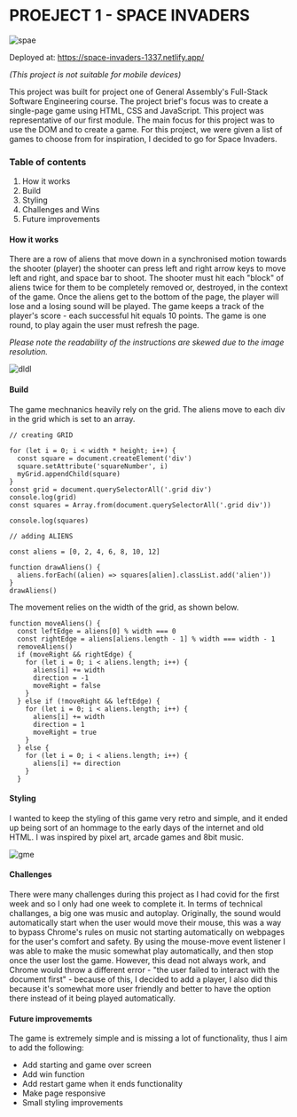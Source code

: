 # PROEJECT 1 - SPACE INVADERS

![spae](https://user-images.githubusercontent.com/75817925/170392140-74fa34b6-51ee-4105-bd73-5caa5a51101a.png)

Deployed at: https://space-invaders-1337.netlify.app/

<i>(This project is not suitable for mobile devices)</i>

This project was built for project one of General Assembly's Full-Stack Software Engineering course. 
The project brief's focus was to create a single-page game using HTML, CSS and JavaScript. This project was representative of our first module.
The main focus for this project was to use the DOM and to create a game. 
For this project, we were given a list of games to choose from for inspiration, I decided to go for Space Invaders.


### Table of contents 

1. How it works
3. Build
4. Styling
5. Challenges and Wins
6. Future improvements

#### How it works

There are a row of aliens that move down in a synchronised motion towards the shooter (player) the shooter can press left and right arrow keys to move left and right, and space bar to shoot. The shooter must hit each "block" of aliens twice for them to be completely removed or, destroyed, in the context of the game. Once the aliens get to the bottom of the page, the player will lose and a losing sound will be played. The game keeps a track of the player's score - each successful hit equals 10 points. The game is one round, to play again the user must refresh the page. 

<i>Please note the readability of the instructions are skewed due to the image resolution.</i>

![dldl](https://user-images.githubusercontent.com/75817925/170390652-e33ad016-d015-43bc-b5b5-22214dc5a394.png)


#### Build

The game mechnanics heavily rely on the grid. The aliens move to each div in the grid which is set to an array. 

```
// creating GRID

for (let i = 0; i < width * height; i++) {
  const square = document.createElement('div')
  square.setAttribute('squareNumber', i)
  myGrid.appendChild(square)
}
const grid = document.querySelectorAll('.grid div')
console.log(grid)
const squares = Array.from(document.querySelectorAll('.grid div'))

console.log(squares)

// adding ALIENS

const aliens = [0, 2, 4, 6, 8, 10, 12]

function drawAliens() {
  aliens.forEach((alien) => squares[alien].classList.add('alien'))
}
drawAliens()

```

The movement relies on the width of the grid, as shown below. 

```
function moveAliens() {
  const leftEdge = aliens[0] % width === 0
  const rightEdge = aliens[aliens.length - 1] % width === width - 1
  removeAliens()
  if (moveRight && rightEdge) {
    for (let i = 0; i < aliens.length; i++) {
      aliens[i] += width
      direction = -1
      moveRight = false
    }
  } else if (!moveRight && leftEdge) {
    for (let i = 0; i < aliens.length; i++) {
      aliens[i] += width
      direction = 1
      moveRight = true
    }
  } else {
    for (let i = 0; i < aliens.length; i++) {
      aliens[i] += direction
    }
  }
```

#### Styling

I wanted to keep the styling of this game very retro and simple, and it ended up being sort of an hommage to the early days of the internet and old HTML. I was inspired by pixel art, arcade games and 8bit music.


![gme](https://user-images.githubusercontent.com/75817925/170392166-0f9ef396-1c92-4e7b-af50-438a461274d1.png)


#### Challenges

There were many challenges during this project as I had covid for the first week and so I only had one week to complete it. 
In terms of technical challanges, a big one was music and autoplay. Originally, the sound would automatically start when the user would move their mouse, this was a way to bypass Chrome's rules on music not starting automatically on webpages for the user's comfort and safety. By using the mouse-move event listener I was able to make the music somewhat play automatically, and then stop once the user lost the game. However, this dead not always work, and Chrome would throw a different error - "the user failed to interact with the document first" - because of this, I decided to add a player, I also did this because it's somewhat more user friendly and better to have the option there instead of it being played automatically. 

#### Future improvememts 

The game is extremely simple and is missing a lot of functionality, thus I aim to add the following:

- Add starting and game over screen
- Add win function
- Add restart game when it ends functionality
- Make page responsive
- Small styling improvements


